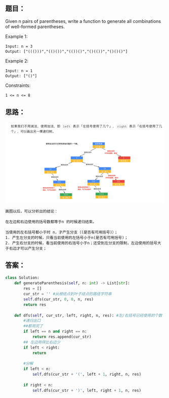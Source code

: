 ## 题目：

Given n pairs of parentheses, write a function to generate all combinations of well-formed parentheses.


Example 1:
```
Input: n = 3
Output: ["((()))","(()())","(())()","()(())","()()()"]
```
Example 2:
```
Input: n = 1
Output: ["()"]
```

Constraints:
```
1 <= n <= 8
```

## 思路：

![a](https://github.com/SSRRBB/Leetcode/blob/main/Images/374.png)
```
画图以后，可以分析出的结论：

在左边和右边使用的括号数都等于n 的时候递归结束。

当使用的左右括号都小于时 n，才产生分支（(是否有可用括号)）；
1. 产生左分支的时候，只看当前使用的左括号小于n(是否有可用括号)；
2. 产生右分支的时候，看当前使用的右括号小于n；还受到左分支的限制，左边使用的括号大于右边才可以产生分支；
```

## 答案：

```python
class Solution:
    def generateParenthesis(self, n: int) -> List[str]:
        res = []
        cur_str = '' #从根结点到叶子结点的路径字符串
        self.dfs(cur_str, 0, 0, n, res)
        return res
      
    def dfs(self, cur_str, left, right, n, res): #左/右括号已经使用的个数
        #递归出口
        ##都用完了
        if left == n and right == n:
            return res.append(cur_str)
        ## 左边用得比右边少
        if left < right:
            return

        #分解
        if left < n:
            self.dfs(cur_str + '(', left + 1, right, n, res)

        if right < n:
            self.dfs(cur_str + ')', left, right + 1, n, res)

```
